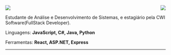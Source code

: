 <img align='right' src="https://github-readme-stats.vercel.app/api?username=alyssonaldrin&show_icons=true&theme=radical">

<img src="https://img.shields.io/static/v1?label=Overview&message=alyssonaldrin&color=f8efd4&style=for-the-badge&logo=GitHub">

<p align="left"> 
  Estudante de Análise e Desenvolvimento de Sistemas, e estagiário pela CWI Software(FullStack Developer).
</p>

<p align="left">
  Linguagens: <strong>JavaScript, C#, Java, Python </strong>
</p>

<p align="left">
  Ferramentas: <strong>React, ASP.NET, Express</strong>
</p>
<hr>
